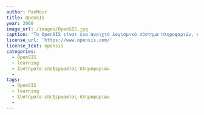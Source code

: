 ```yaml
---
author: PanMour
title: OpenSIS
year: 2008
image_url: /images/OpenSIS.jpg
caption: 'Το OpenSIS είναι ένα ανοιχτό λογισμικό σύστημα πληροφοριών, που περιέχει πληροφορίες σχετικά με τους μαθητές του κάθε σχολείου. Γραμμένο χρησιμοποιώντας PHP και αποθηκεύοντας τα στοιχεία μέσω του MySQL είναι ένα απλό και πρακτικό λογισμικό για την συλλογή και αποθήκευση πληροφοριών μαθητών (π.χ. βαθμοί διαγωνισμάτων, στοιχεία, βαθμοί εργασιών)'
license_url: 'https://www.opensis.com/'
license_text: opensis
categories:
  - OpenSIS
  - learning
  - Συστήματα-επεξεργασίας-πληροφοριών
  - 
tags:
  - OpenSIS
  - learning
  - Συστήματα-επεξεργασίας-πληροφοριών
  - 
---
```

